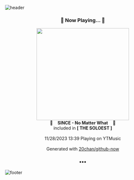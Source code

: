 ![header](https://capsule-render.vercel.app/api?type=wave&height=170&section=header&fontColor=090707&fontAlignX=45&fontAlignY=65&fontSize=100)

<h3 align="center">🎵 Now Playing... 🎵</h3>
<p align="center">
  <a href="https://music.youtube.com/watch?v=31CmQXt50HA">
    <img width="300" src="https://lh3.googleusercontent.com/MsJOH4s8jamz0ZF_7ipIXvfbO40KtfUvkKOgWP8l1z9VByInR4CNVH4V_NJJJBA8E5BlxAL8UFZSlFDi">
  </a>
  <br>
  🎵&nbsp&nbsp&nbsp <b>SINCE - No Matter What</b> &nbsp&nbsp&nbsp🎵
  <br>
  included in <b>[ THE SOLOEST ]</b>
  
  <br />
  <br />
  11/28/2023 13:39 Playing on YTMusic
  <br />
  <br />
  Generated with <a href="https://github.com/20chan/github-now">20chan/github-now</a>
</p>

<h3 align="center">•••</h3>

![footer](https://capsule-render.vercel.app/api?type=wave&height=150&section=footer)
